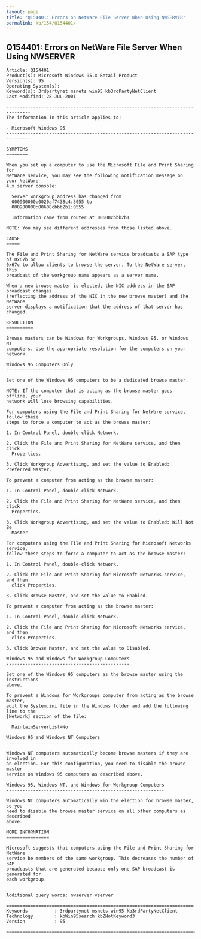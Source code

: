 ```yaml
---
layout: page
title: "Q154401: Errors on NetWare File Server When Using NWSERVER"
permalink: kb/154/Q154401/
---
```


## Q154401: Errors on NetWare File Server When Using NWSERVER

	Article: Q154401
	Product(s): Microsoft Windows 95.x Retail Product
	Version(s): 95
	Operating System(s): 
	Keyword(s): 3rdpartynet msnets win95 kb3rdPartyNetClient
	Last Modified: 28-JUL-2001
	
	-------------------------------------------------------------------------------
	The information in this article applies to:
	
	- Microsoft Windows 95 
	-------------------------------------------------------------------------------
	
	SYMPTOMS
	========
	
	When you set up a computer to use the Microsoft File and Print Sharing for
	NetWare service, you may see the following notification message on your NetWare
	4.x server console:
	
	  Server workgroup address has changed from
	  000900000:0020af7438c4:5055 to
	  000900000:00608cbbb2b1:0555
	
	  Information came from router at 00608cbbb2b1
	
	NOTE: You may see different addresses from those listed above.
	
	CAUSE
	=====
	
	The File and Print Sharing for NetWare service broadcasts a SAP type of 0x67b or
	0x67c to allow clients to browse the server. To the NetWare server, this
	broadcast of the workgroup name appears as a server name.
	
	When a new browse master is elected, the NIC address in the SAP broadcast changes
	(reflecting the address of the NIC in the new browse master) and the NetWare
	server displays a notification that the address of that server has changed.
	
	RESOLUTION
	==========
	
	Browse masters can be Windows for Workgroups, Windows 95, or Windows NT
	computers. Use the appropriate resolution for the computers on your network.
	
	Windows 95 Computers Only
	-------------------------
	
	Set one of the Windows 95 computers to be a dedicated browse master.
	
	NOTE: If the computer that is acting as the browse master goes offline, your
	network will lose browsing capabilities.
	
	For computers using the File and Print Sharing for NetWare service, follow these
	steps to force a computer to act as the browse master:
	
	1. In Control Panel, double-click Network.
	
	2. Click the File and Print Sharing for NetWare service, and then click
	  Properties.
	
	3. Click Workgroup Advertising, and set the value to Enabled: Preferred Master.
	
	To prevent a computer from acting as the browse master:
	
	1. In Control Panel, double-click Network.
	
	2. Click the File and Print Sharing for NetWare service, and then click
	  Properties.
	
	3. Click Workgroup Advertising, and set the value to Enabled: Will Not Be
	  Master.
	
	For computers using the File and Print Sharing for Microsoft Networks service,
	follow these steps to force a computer to act as the browse master:
	
	1. In Control Panel, double-click Network.
	
	2. Click the File and Print Sharing for Microsoft Networks service, and then
	  click Properties.
	
	3. Click Browse Master, and set the value to Enabled.
	
	To prevent a computer from acting as the browse master:
	
	1. In Control Panel, double-click Network.
	
	2. Click the File and Print Sharing for Microsoft Networks service, and then
	  click Properties.
	
	3. Click Browse Master, and set the value to Disabled.
	
	Windows 95 and Windows for Workgroup Computers
	----------------------------------------------
	
	Set one of the Windows 95 computers as the browse master using the instructions
	above.
	
	To prevent a Windows for Workgroups computer from acting as the browse master,
	edit the System.ini file in the Windows folder and add the following line to the
	[Network] section of the file:
	
	  MaintainServerList=No
	
	Windows 95 and Windows NT Computers
	-----------------------------------
	
	Windows NT computers automatically become browse masters if they are involved in
	an election. For this configuration, you need to disable the browse master
	service on Windows 95 computers as described above.
	
	Windows 95, Windows NT, and Windows for Workgroup Computers
	-----------------------------------------------------------
	
	Windows NT computers automatically win the election for browse master, so you
	need to disable the browse master service on all other computers as described
	above.
	
	MORE INFORMATION
	================
	
	Microsoft suggests that computers using the File and Print Sharing for NetWare
	service be members of the same workgroup. This decreases the number of SAP
	broadcasts that are generated because only one SAP broadcast is generated for
	each workgroup.
	
	
	Additional query words: nwserver vserver
	
	======================================================================
	Keywords          : 3rdpartynet msnets win95 kb3rdPartyNetClient 
	Technology        : kbWin95search kbZNotKeyword3
	Version           : 95
	
	=============================================================================
	
